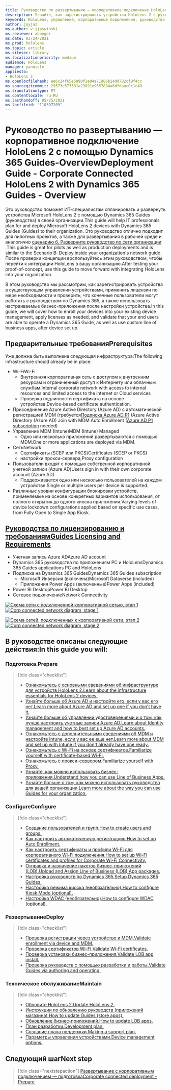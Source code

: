 ```yaml
---
title: Руководство по развертыванию — корпоративное подключение HoloLens 2 с помощью Dynamics 365 Guides-Overview
description: Узнайте, как зарегистрировать устройства HoloLens 2 в руководствах по Dynamics 365 через подключенную корпоративную сеть.
keywords: HoloLens, управление, корпоративные подключения, руководства по Dynamics 365, AAD, Azure AD, MDM, управление мобильными устройствами
author: joyjaz
ms.author: v-jjaswinski
ms.reviewer: aboeger
ms.date: 03/24/2021
ms.prod: hololens
ms.topic: article
ms.sitesec: library
ms.localizationpriority: medium
audience: HoloLens
manager: yannisle
appliesto:
- HoloLens 2
ms.openlocfilehash: ee6c24f65e5990f1e84a71d86b24dd782cf9f4cc
ms.sourcegitcommit: 29573e577381a23891e9557884a6dfdaac0c1c48
ms.translationtype: MT
ms.contentlocale: ru-RU
ms.lasthandoff: 05/25/2021
ms.locfileid: "110397209"
---
```

# <a name="deployment-guide---corporate-connected-hololens-2-with-dynamics-365-guides---overview"></a><span data-ttu-id="c35be-104">Руководство по развертыванию — корпоративное подключение HoloLens 2 с помощью Dynamics 365 Guides-Overview</span><span class="sxs-lookup"><span data-stu-id="c35be-104">Deployment Guide - Corporate Connected HoloLens 2 with Dynamics 365 Guides - Overview</span></span>

<span data-ttu-id="c35be-105">Это руководство поможет ИТ-специалистам спланировать и развернуть устройства Microsoft HoloLens 2 с помощью Dynamics 365 Guides (руководства) в своей организации.</span><span class="sxs-lookup"><span data-stu-id="c35be-105">This guide will help IT professionals plan for and deploy Microsoft HoloLens 2 devices with Dynamics 365 Guides (Guides) to their organization.</span></span> <span data-ttu-id="c35be-106">Это руководство отлично подходит для пилотных проектов, а также для развертывания в рабочей среде и аналогично [сценарию б. Разверните руководство по сети организации](https://docs.microsoft.com/hololens/common-scenarios#scenario-b-deploy-inside-your-organizations-network) .</span><span class="sxs-lookup"><span data-stu-id="c35be-106">This guide is great for pilots as well as production deployments and is similar to the [Scenario B: Deploy inside your organization's network](https://docs.microsoft.com/hololens/common-scenarios#scenario-b-deploy-inside-your-organizations-network) guide.</span></span> <span data-ttu-id="c35be-107">После проверки концепции воспользуйтесь этим руководством, чтобы перейти к интеграции HoloLens в вашу организацию.</span><span class="sxs-lookup"><span data-stu-id="c35be-107">After testing your proof-of-concept, use this guide to move forward with integrating HoloLens into your organization.</span></span>

<span data-ttu-id="c35be-108">В этом руководство мы рассмотрим, как зарегистрировать устройства в существующем управлении устройствами, применить лицензии по мере необходимости и проверить, что конечные пользователи могут работать с руководством по Dynamics 365, а также использовать настраиваемые бизнес-приложения после настройки устройства.</span><span class="sxs-lookup"><span data-stu-id="c35be-108">In this guide, we will cover how to enroll your devices into your existing device management, apply licenses as needed, and validate that your end users are able to operate a Dynamics 365 Guide, as well as use custom line of business apps, after device set up.</span></span> 

## <a name="prerequisites"></a><span data-ttu-id="c35be-109">Предварительные требования</span><span class="sxs-lookup"><span data-stu-id="c35be-109">Prerequisites</span></span>

<span data-ttu-id="c35be-110">Уже должна быть выполнена следующая инфраструктура:</span><span class="sxs-lookup"><span data-stu-id="c35be-110">The following infrastructure should already be in place:</span></span>
- <span data-ttu-id="c35be-111">Wi-Fi</span><span class="sxs-lookup"><span data-stu-id="c35be-111">Wi-Fi</span></span>
    - <span data-ttu-id="c35be-112">Внутренняя корпоративная сеть с доступом к внутренним ресурсам и ограниченный доступ к Интернету или облачным службам.</span><span class="sxs-lookup"><span data-stu-id="c35be-112">Internal corporate network with access to internal resources and limited access to the internet or Cloud services</span></span>
    - <span data-ttu-id="c35be-113">Проверка подлинности сертификата на основе устройства.</span><span class="sxs-lookup"><span data-stu-id="c35be-113">Device-based certificate authentication.</span></span>
- <span data-ttu-id="c35be-114">Присоединение Azure Active Directory (Azure AD) с автоматической регистрацией MDM (требуется[Подписка Azure AD P1](https://docs.microsoft.com/azure/active-directory/fundamentals/active-directory-whatis) )</span><span class="sxs-lookup"><span data-stu-id="c35be-114">Azure Active Directory (Azure AD) Join with MDM Auto Enrollment ([Azure AD P1 subscription](https://docs.microsoft.com/azure/active-directory/fundamentals/active-directory-whatis) needed)</span></span>
- <span data-ttu-id="c35be-115">Управление MDM (Intune)</span><span class="sxs-lookup"><span data-stu-id="c35be-115">MDM (Intune) Managed</span></span>
    - <span data-ttu-id="c35be-116">Одно или несколько приложений развертываются с помощью MDM.</span><span class="sxs-lookup"><span data-stu-id="c35be-116">One or more applications are deployed via MDM.</span></span>
- <span data-ttu-id="c35be-117">Сеть</span><span class="sxs-lookup"><span data-stu-id="c35be-117">Network</span></span> 
    - <span data-ttu-id="c35be-118">Сертификаты (SCEP или PKCS)</span><span class="sxs-lookup"><span data-stu-id="c35be-118">Certificates (SCEP or PKCS)</span></span>
    - <span data-ttu-id="c35be-119">настройки прокси-сервера;</span><span class="sxs-lookup"><span data-stu-id="c35be-119">Proxy configuration</span></span>
- <span data-ttu-id="c35be-120">Пользователи входят с помощью собственной корпоративной учетной записи (Azure AD)</span><span class="sxs-lookup"><span data-stu-id="c35be-120">Users sign in with their own corporate account (Azure AD)</span></span>
    - <span data-ttu-id="c35be-121">Поддерживается одно или несколько пользователей на каждом устройстве.</span><span class="sxs-lookup"><span data-stu-id="c35be-121">Single or multiple users per device is supported.</span></span>
- <span data-ttu-id="c35be-122">Различные уровни конфигурации блокировки устройств, применяемые на основе конкретных вариантов использования, от полного открытия до одного киоска приложения.</span><span class="sxs-lookup"><span data-stu-id="c35be-122">Varying levels of device lockdown configurations applied based on specific use cases, from Fully Open to Single App Kiosk.</span></span>

## <a name="guides-licensing-and-requirements"></a>[<span data-ttu-id="c35be-123">Руководства по лицензированию и требованиям</span><span class="sxs-lookup"><span data-stu-id="c35be-123">Guides Licensing and Requirements</span></span>](https://docs.microsoft.com/dynamics365/mixed-reality/guides/requirements#licensing-and-product-requirements)
- <span data-ttu-id="c35be-124">Учетная запись Azure AD</span><span class="sxs-lookup"><span data-stu-id="c35be-124">Azure AD account</span></span>
- <span data-ttu-id="c35be-125">Dynamics 365 руководства по приложениям PC и HoloLens</span><span class="sxs-lookup"><span data-stu-id="c35be-125">Dynamics 365 Guides applications PC and HoloLens</span></span>
- <span data-ttu-id="c35be-126">Подписка на Dynamics 365 Guides</span><span class="sxs-lookup"><span data-stu-id="c35be-126">Dynamics 365 Guides subscription</span></span>
    - <span data-ttu-id="c35be-127">Microsoft Инверсия (включена)</span><span class="sxs-lookup"><span data-stu-id="c35be-127">Microsoft Dataverse (included)</span></span>
    - <span data-ttu-id="c35be-128">Приложения Power Apps (включенные)</span><span class="sxs-lookup"><span data-stu-id="c35be-128">Power Apps (included)</span></span>
- <span data-ttu-id="c35be-129">Power BI Desktop</span><span class="sxs-lookup"><span data-stu-id="c35be-129">Power BI Desktop</span></span>
- <span data-ttu-id="c35be-130">Сетевое подключение</span><span class="sxs-lookup"><span data-stu-id="c35be-130">Network Connectivity</span></span>

<span data-ttu-id="c35be-131">[![Схема сети с подключенной корпоративной сетью, этап 1 ](./images/deployment-guides-revised-scenario-b-01-1.png)](./images/deployment-guides-revised-scenario-b-01-1.png#lightbox)</span><span class="sxs-lookup"><span data-stu-id="c35be-131">[ ![Corp connected network diagram, stage 1](./images/deployment-guides-revised-scenario-b-01-1.png) ](./images/deployment-guides-revised-scenario-b-01-1.png#lightbox)</span></span>

<span data-ttu-id="c35be-132">[![Схема сетей, подключенных к корпоративной сети, этап 2 ](./images/deployment-guides-revised-scenario-b-02-1.png)](./images/deployment-guides-revised-scenario-b-02-1.png#lightbox)</span><span class="sxs-lookup"><span data-stu-id="c35be-132">[ ![Corp connected network diagram, stage 2](./images/deployment-guides-revised-scenario-b-02-1.png) ](./images/deployment-guides-revised-scenario-b-02-1.png#lightbox)</span></span>

## <a name="in-this-guide-you-will"></a><span data-ttu-id="c35be-133">В руководстве описаны следующие действия:</span><span class="sxs-lookup"><span data-stu-id="c35be-133">In this guide you will:</span></span>
### <a name="prepare"></a><span data-ttu-id="c35be-134">Подготовка.</span><span class="sxs-lookup"><span data-stu-id="c35be-134">Prepare</span></span>
> [!div class="checklist"]
>- [<span data-ttu-id="c35be-135">Ознакомьтесь с основными сведениями об инфраструктуре для устройств HoloLens 2.</span><span class="sxs-lookup"><span data-stu-id="c35be-135">Learn about the infrastructure essentials for HoloLens 2 devices.</span></span>](hololens2-corp-connected-prepare.md#infrastructure-essentials)
>- [<span data-ttu-id="c35be-136">Узнайте больше об Azure AD и настройте его, если у вас его нет.</span><span class="sxs-lookup"><span data-stu-id="c35be-136">Learn more about Azure AD and set up one if you don't have it.</span></span>](hololens2-corp-connected-prepare.md#azure-active-directory)
>- [<span data-ttu-id="c35be-137">Узнайте больше об управлении удостоверениями и о том, как лучше настроить учетные записи Azure AD.</span><span class="sxs-lookup"><span data-stu-id="c35be-137">Learn about Identity management and how to best set up Azure AD accounts.</span></span>](hololens2-corp-connected-prepare.md#identity-management)
>- [<span data-ttu-id="c35be-138">Ознакомьтесь с дополнительными сведениями об MDM и настройте Intune, если у вас ее еще нет.</span><span class="sxs-lookup"><span data-stu-id="c35be-138">Learn more about MDM and set up with Intune if you don't already have one ready.</span></span>](hololens2-corp-connected-prepare.md#mobile-device-management)
>- [<span data-ttu-id="c35be-139">Ознакомьтесь с Wi-Fi на основе сертификатов.</span><span class="sxs-lookup"><span data-stu-id="c35be-139">Familiarize yourself with certificate-based Wi-Fi.</span></span>](hololens2-corp-connected-prepare.md#certificates)
>- [<span data-ttu-id="c35be-140">Ознакомьтесь с прокси-сервером.</span><span class="sxs-lookup"><span data-stu-id="c35be-140">Familiarize yourself with Proxy.</span></span>](hololens2-corp-connected-prepare.md#proxy)
>- [<span data-ttu-id="c35be-141">Узнайте, как можно использовать бизнес-приложения.</span><span class="sxs-lookup"><span data-stu-id="c35be-141">Understand how you can use Line of Business Apps.</span></span>](hololens2-corp-connected-prepare.md#line-of-business-apps)
>- [<span data-ttu-id="c35be-142">Узнайте больше о том, как можно использовать руководства для вашей организации.</span><span class="sxs-lookup"><span data-stu-id="c35be-142">Learn more about the way you can use Guides for your organization.</span></span>](hololens2-corp-connected-prepare.md#guides-playbook)
### <a name="configure"></a><span data-ttu-id="c35be-143">Configure</span><span class="sxs-lookup"><span data-stu-id="c35be-143">Configure</span></span>
> [!div class="checklist"]
>- [<span data-ttu-id="c35be-144">Создание пользователей и групп.</span><span class="sxs-lookup"><span data-stu-id="c35be-144">How to create users and groups.</span></span>](hololens2-corp-connected-configure.md#azure-users-and-groups)
>- [<span data-ttu-id="c35be-145">Как настроить автоматическую регистрацию.</span><span class="sxs-lookup"><span data-stu-id="c35be-145">How to set up Auto Enrollment.</span></span>](hololens2-corp-connected-configure.md#auto-enrollment-on-hololens-2)
>- [<span data-ttu-id="c35be-146">Как настроить сертификаты и профили Wi-Fi для корпоративного Wi-Fi подключения.</span><span class="sxs-lookup"><span data-stu-id="c35be-146">How to set up Wi-Fi certificates and profiles for Corporate Wi-Fi Connectivity.</span></span>](hololens2-corp-connected-configure.md#corporate-wi-fi-connectivity)
>- [<span data-ttu-id="c35be-147">Отправка и назначение пакетов бизнес-приложений (LOB).</span><span class="sxs-lookup"><span data-stu-id="c35be-147">Upload and Assign Line of Business (LOB) App packages.</span></span>](hololens2-corp-connected-configure.md#app-deployment)
>- [<span data-ttu-id="c35be-148">Настройка руководств по Dynamics 365.</span><span class="sxs-lookup"><span data-stu-id="c35be-148">Setup Dynamics 365 Guides.</span></span>](hololens2-corp-connected-configure.md#setup-guides-application-licenses-dataverse-and-authoring)
>- [<span data-ttu-id="c35be-149">Настройка режима киоска (необязательно).</span><span class="sxs-lookup"><span data-stu-id="c35be-149">How to configure Kiosk Mode (optional).</span></span>](hololens2-corp-connected-configure.md#optional-kiosk-mode)
>- [<span data-ttu-id="c35be-150">Настройка WDAC (необязательно).</span><span class="sxs-lookup"><span data-stu-id="c35be-150">How to configure WDAC (optional).</span></span>](hololens2-corp-connected-configure.md#optional-wdac)
### <a name="deploy"></a><span data-ttu-id="c35be-151">Развертывание</span><span class="sxs-lookup"><span data-stu-id="c35be-151">Deploy</span></span>
> [!div class="checklist"]
>-  [<span data-ttu-id="c35be-152">Проверка регистрации через устройство и MDM.</span><span class="sxs-lookup"><span data-stu-id="c35be-152">Validate enrollment via device and MDM.</span></span>](hololens2-corp-connected-deploy.md#enrollment-validation)
>-  [<span data-ttu-id="c35be-153">Проверка сертификатов Wi-Fi.</span><span class="sxs-lookup"><span data-stu-id="c35be-153">Validate Wi-Fi certificates.</span></span>](hololens2-corp-connected-deploy.md#wi-fi-certificate-validation)
>-  [<span data-ttu-id="c35be-154">Проверка установки бизнес-приложения.</span><span class="sxs-lookup"><span data-stu-id="c35be-154">Validate LOB app install.</span></span>](hololens2-corp-connected-deploy.md#validate-lob-app-install)
>-  [<span data-ttu-id="c35be-155">Проверка руководств с помощью разработки и работы.</span><span class="sxs-lookup"><span data-stu-id="c35be-155">Validate Guides via authoring and operating.</span></span>](hololens2-corp-connected-deploy.md#validate-dynamics-365-guides)
### <a name="maintain"></a><span data-ttu-id="c35be-156">Техническое обслуживание</span><span class="sxs-lookup"><span data-stu-id="c35be-156">Maintain</span></span>
> [!div class="checklist"]
>- [<span data-ttu-id="c35be-157">Обновите HoloLens 2.</span><span class="sxs-lookup"><span data-stu-id="c35be-157">Update HoloLens 2.</span></span>](hololens2-corp-connected-maintain.md#update-hololens)
>- [<span data-ttu-id="c35be-158">Инструкции по обновлению руководств (приложений магазина).</span><span class="sxs-lookup"><span data-stu-id="c35be-158">How to update Guides (store apps).</span></span>](hololens2-corp-connected-maintain.md#how-to-update-dynamics-365-guides-and-other-store-apps)
>- [<span data-ttu-id="c35be-159">Обновление бизнес-приложений.</span><span class="sxs-lookup"><span data-stu-id="c35be-159">How to update LOB apps.</span></span>](hololens2-corp-connected-maintain.md#how-to-update-lob-apps) 
>- [<span data-ttu-id="c35be-160">План разработки.</span><span class="sxs-lookup"><span data-stu-id="c35be-160">Development plan.</span></span>](hololens2-corp-connected-maintain.md#development-plan) 
>- [<span data-ttu-id="c35be-161">Создание плана поддержки.</span><span class="sxs-lookup"><span data-stu-id="c35be-161">Making a support plan.</span></span>](hololens2-corp-connected-maintain.md#support-plan)
>- [<span data-ttu-id="c35be-162">Параметры управления устройствами.</span><span class="sxs-lookup"><span data-stu-id="c35be-162">Device management options.</span></span>](hololens2-corp-connected-maintain.md#device-management)

## <a name="next-step"></a><span data-ttu-id="c35be-163">Следующий шаг</span><span class="sxs-lookup"><span data-stu-id="c35be-163">Next step</span></span> 
> [!div class="nextstepaction"]
> [<span data-ttu-id="c35be-164">Развертывание с корпоративным подключением — подготовка</span><span class="sxs-lookup"><span data-stu-id="c35be-164">Corporate connected deployment - Prepare</span></span>](hololens2-corp-connected-prepare.md)
